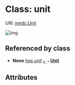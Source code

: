 
# Class: unit




URI: [nmdc:Unit](https://microbiomedata/meta/Unit)

![img](http://yuml.me/diagram/nofunky;dir:TB/class/)

## Referenced by class

 *  **None** *[has unit](has_unit.md)*  <sub>0..*</sub>  **[Unit](Unit.md)**

## Attributes

